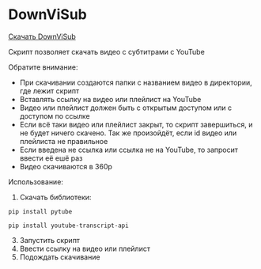 # DownViSub

[Скачать DownViSub](https://github.com/xxDikeY/DownViSub/blob/main/DownViSub.py)

Скрипт позволяет скачать видео с субтитрами с YouTube

Обратите внимание:
- При скачивании создаются папки с названием видео в директории, где лежит скрипт
- Вставлять ссылку на видео или плейлист на YouTube
- Видео или плейлист должен быть с открытым доступом или с доступом по ссылке
- Если всё таки видео или плейлист закрыт, то скрипт завершиться, и не будет ничего скачено. Так же произойдёт, если id видео или плейлиста не правильное
- Если введена не ссылка или ссылка не на YouTube, то запросит ввести её ешё раз
- Видео скачиваются в 360p

Использование:
1) Скачать библиотеки:
   
```
pip install pytube
```
```
pip install youtube-transcript-api
```

3) Запустить скрипт
4) Ввести ссылку на видео или плейлист
5) Подождать скачивание
